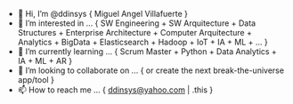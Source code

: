 - 👋 Hi, I’m @ddinsys { Miguel Angel Villafuerte }
- 👀 I’m interested in ... { SW Engineering + SW Arquitecture + Data Structures + Enterprise Architecture + Computer Arquitecture + Analytics + BigData + Elasticsearch + Hadoop + IoT + IA + ML + ... }
- 🌱 I’m currently learning ... { Scrum Master + Python + Data Analytics + IA + ML + AR }
- 💞️ I’m looking to collaborate on ... { or create the next break-the-universe app/tool }
- 📫 How to reach me ... { ddinsys@yahoo.com | .this }

<!---
ddinsys/ddinsys is a ✨ special ✨ repository because its `README.md` (this file) appears on your GitHub profile.
You can click the Preview link to take a look at your changes.
--->
